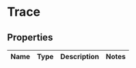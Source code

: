 # Trace

## Properties
Name | Type | Description | Notes
------------ | ------------- | ------------- | -------------
